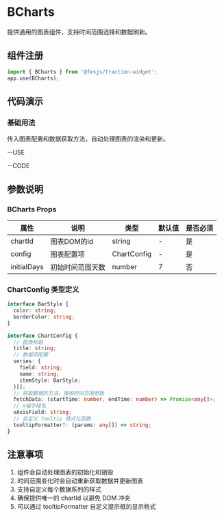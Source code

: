 # BCharts
提供通用的图表组件，支持时间范围选择和数据刷新。

## 组件注册

```js
import { BCharts } from '@fesjs/traction-widget';
app.use(BCharts);
```

## 代码演示
### 基础用法
传入图表配置和数据获取方法，自动处理图表的渲染和更新。

--USE

--CODE

## 参数说明
### BCharts Props
| 属性  | 说明                   | 类型                                    |  默认值  | 是否必须 |
| ----- | ---------------------- | --------------------------------------- | -------- | -------- |
| chartId | 图表DOM的id | string | - | 是 |
| config | 图表配置项 | ChartConfig | - | 是 |
| initialDays | 初始时间范围天数 | number | 7 | 否 |

### ChartConfig 类型定义
```ts
interface BarStyle {
  color: string;
  borderColor: string;
}

interface ChartConfig {
  // 图表标题
  title: string;
  // 数据项配置
  series: {
    field: string;
    name: string;
    itemStyle: BarStyle;
  }[];
  // 获取数据的方法，接收时间范围参数
  fetchData: (startTime: number, endTime: number) => Promise<any[]>;
  // x轴字段名
  xAxisField: string;
  // 自定义 tooltip 格式化函数
  tooltipFormatter?: (params: any[]) => string;
}
```

## 注意事项
1. 组件会自动处理图表的初始化和销毁
2. 时间范围变化时会自动重新获取数据并更新图表
3. 支持自定义每个数据系列的样式
4. 确保提供唯一的 chartId 以避免 DOM 冲突 
5. 可以通过 tooltipFormatter 自定义提示框的显示格式 